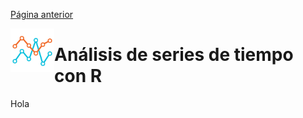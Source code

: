 [Página anterior](../README.md)

<img src="../IMG/TS.png" align="left" width="70">

# Análisis de series de tiempo con R

Hola